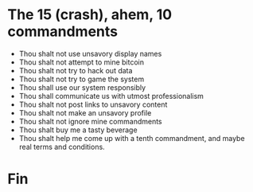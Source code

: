 # The 15 (crash), ahem, 10 commandments

- Thou shalt not use unsavory display names
- Thou shalt not attempt to mine bitcoin
- Thou shalt not try to hack out data
- Thou shalt not try to game the system
- Thou shall use our system responsibly
- Thou shall communicate us with utmost professionalism
- Thou shalt not post links to unsavory content
- Thou shalt not make an unsavory profile
- Thou shalt not ignore mine commandments
- Thou shalt buy me a tasty beverage
- Thou shalt help me come up with a tenth commandment, and maybe real terms and conditions.

# Fin
